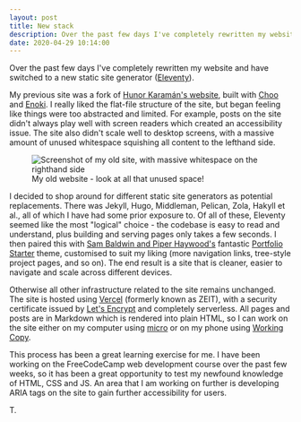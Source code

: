 ```yaml
---
layout: post
title: New stack
description: Over the past few days I've completely rewritten my website and have switched to Eleventy
date: 2020-04-29 10:14:00
---
```


Over the past few days I've completely rewritten my website and have switched to a new static site generator ([Eleventy](https://11ty.dev)).

<!--more-->

My previous site was a fork of [Hunor Karamán's website](https://hex22.org), built with [Choo](https://choo.io) and [Enoki](https://github.com/enokidotsite/enoki). I really liked the flat-file structure of the site, but began feeling like things were too abstracted and limited. For example, posts on the site didn't always play well with screen readers which created an accessibility issue. The site also didn't scale well to desktop screens, with a massive amount of unused whitespace squishing all content to the lefthand side.

<figure>
    <img src="/media/old-site.jpg" alt="Screenshot of my old site, with massive whitespace on the righthand side" />
    <figcaption>My old website - look at all that unused space!</figcaption>
</figure>

I decided to shop around for different static site generators as potential replacements. There was Jekyll, Hugo, Middleman, Pelican, Zola, Hakyll et al., all of which I have had some prior exposure to. Of all of these, Eleventy seemed like the most "logical" choice - the codebase is easy to read and understand, plus building and serving pages only takes a few seconds. I then paired this with [Sam Baldwin and Piper Haywood's](https://sb-ph.com) fantastic [Portfolio Starter](https://github.com/sb-ph/portfolio-starter) theme, customised to suit my liking (more navigation links, tree-style project pages, and so on). The end result is a site that is cleaner, easier to navigate and scale across different devices.

Otherwise all other infrastructure related to the site remains unchanged. The site is hosted using [Vercel](https://vercel.com) (formerly known as ZEIT), with a security certificate issued by [Let's Encrypt](https://letsencrypt.org) and completely serverless. All pages and posts are in Markdown which is rendered into plain HTML, so I can work on the site either on my computer using [micro](https://micro-editor.github.io) or on my phone using [Working Copy](https://workingcopyapp.com).

This process has been a great learning exercise for me. I have been working on the FreeCodeCamp web development course over the past few weeks, so it has been a great opportunity to test my newfound knowledge of HTML, CSS and JS. An area that I am working on further is developing ARIA tags on the site to gain further accessibility for users.

T.